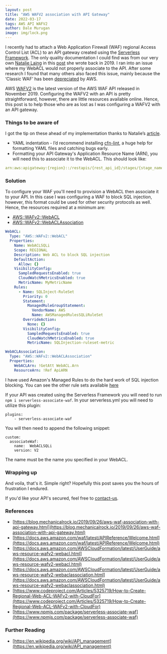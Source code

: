 ```yaml
---
layout: post
title: "AWS WAFV2 association with API Gateway"
date: 2022-03-17
tags: AWS API WAFV2
author: Dale Murugan
image: img/lock.png
---
```


I recently had to attach a Web Application Firewall (WAF) regional Access Control List (ACL) to an API gateway created using the [Serverless Framework](https://www.serverless.com/). The only quality documentation I could find was from our very own [Natalie Laing](https://au.linkedin.com/in/natalie-laing-652a9131) in this [post](https://blog.mechanicalrock.io/2019/09/26/aws-waf-association-with-api-gateway.html) she wrote back in 2019. I ran into an issue where my WebACL would not properly associate to the API. After some research I found that many others also faced this issue, mainly because the ‘Classic WAF’ has been [depreciated](https://docs.aws.amazon.com/waf/latest/developerguide/classic-waf-chapter.html) by AWS.

AWS [WAFV2](https://docs.aws.amazon.com/waf/latest/APIReference/Welcome.html) is the latest version of the AWS WAF API released in November 2019. Configuring the WAFV2 with an API is pretty straightforward, however, there are little resources available online. Hence, this post is to help those who are as lost as I was configuring a WAFV2 with an API gateway.

### Things to be aware of

I got the tip on these ahead of my implementation thanks to Natalie’s [article](https://blog.mechanicalrock.io/2019/09/26/aws-waf-association-with-api-gateway.html).

- YAML indentation - I’d recommend installing [cfn-lint](https://github.com/aws-cloudformation/cfn-lint), a huge help for formatting YAML files and catching bugs early.
- Formatting your API Gateway's Application Resource Name (ARN), you will need this to associate it to the WebACL. This should look like:

```yml
arn:aws:apigateway:{region}::/restapis/{rest_api_id}/stages/{stage_name}
```

### Solution

To configure your WAF you'll need to provision a WebACL then associate it to your API. In this case I was configuring a WAF to block SQL injection, however, this format could be used for other security protocols as well. Hence, the resources required at a minimum are:

- [AWS::WAFv2::WebACL](https://docs.aws.amazon.com/AWSCloudFormation/latest/UserGuide/aws-resource-wafv2-webacl.html)
- [AWS::WAFv2::WebACLAssociation](https://docs.aws.amazon.com/AWSCloudFormation/latest/UserGuide/aws-resource-wafv2-webaclassociation.html)

```yml
WebACL:
  Type: "AWS::WAFv2::WebACL"
  Properties:
    Name: WebACLSQLi
    Scope: REGIONAL
    Description: Web ACL to block SQL injection
    DefaultAction:
      Allow: {}
    VisibilityConfig:
      SampledRequestsEnabled: true
      CloudWatchMetricsEnabled: true
      MetricName: MyMetricName
    Rules:
      - Name: SQLInject-RuleSet
        Priority: 0
        Statement:
          ManagedRuleGroupStatement:
            VendorName: AWS
            Name: AWSManagedRulesSQLiRuleSet
        OverrideAction:
          None: {}
        VisibilityConfig:
          SampledRequestsEnabled: true
          CloudWatchMetricsEnabled: true
          MetricName: SQLInjection-ruleset-metric

WebACLAssociation:
  Type: "AWS::WAFv2::WebACLAssociation"
  Properties:
    WebACLArn: !GetAtt WebACL.Arn
    ResourceArn: !Ref ApiARN
```

I have used Amazon's Managed Rules to do the hard work of SQL injection blocking. You can see the other rule sets available [here](https://docs.aws.amazon.com/waf/latest/developerguide/aws-managed-rule-groups-list.html)

If your API was created using the Serverless Framework you will need to run `npm i serverless-associate-waf`.
In your serverless.yml you will need to utilize this plugin:

```
plugins:
    - serverless-associate-waf
```

You will then need to append the following snippet:

```
custom:
  associateWaf:
    name:  WebACLSQLi
    version: V2
```

The name must be the name you specified in your WebACL.

### Wrapping up

And voila, that's it. Simple right? Hopefully this post saves you the hours of frustration I endured.

If you'd like your API's secured, feel free to [contact-us](https://www.mechanicalrock.io/lets-get-started).

### References

- [https://blog.mechanicalrock.io/2019/09/26/aws-waf-association-with-api-gateway.html](https://blog.mechanicalrock.io/2019/09/26/aws-waf-association-with-api-gateway.html)
- [https://docs.aws.amazon.com/waf/latest/APIReference/Welcome.html](https://docs.aws.amazon.com/waf/latest/APIReference/Welcome.html)
- [https://docs.aws.amazon.com/AWSCloudFormation/latest/UserGuide/aws-resource-wafv2-webacl.html](https://docs.aws.amazon.com/AWSCloudFormation/latest/UserGuide/aws-resource-wafv2-webacl.html)
- [https://docs.aws.amazon.com/AWSCloudFormation/latest/UserGuide/aws-resource-wafv2-webaclassociation.html](https://docs.aws.amazon.com/AWSCloudFormation/latest/UserGuide/aws-resource-wafv2-webaclassociation.html)
- [https://www.codeproject.com/Articles/5325719/How-to-Create-Regional-Web-ACL-WAFv2-with-CloudFor](https://www.codeproject.com/Articles/5325719/How-to-Create-Regional-Web-ACL-WAFv2-with-CloudFor)
- [https://www.npmjs.com/package/serverless-associate-waf](https://www.npmjs.com/package/serverless-associate-waf)

### Further Reading

- [https://en.wikipedia.org/wiki/API_management](https://en.wikipedia.org/wiki/API_management)
